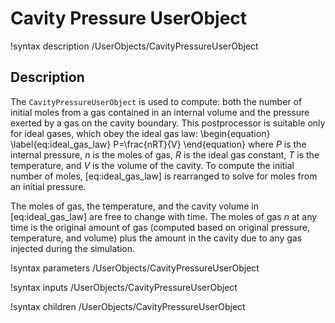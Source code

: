 # Cavity Pressure UserObject

!syntax description /UserObjects/CavityPressureUserObject

## Description

The `CavityPressureUserObject` is used to compute: both the number of initial moles from a gas
contained in an internal volume and the pressure exerted by a gas on the cavity boundary.  This
postprocessor is suitable only for ideal gases, which obey the ideal gas law:
\begin{equation}
  \label{eq:ideal_gas_law}
  P=\frac{nRT}{V}
\end{equation}
where $P$ is the internal pressure, $n$ is the moles of gas, $R$ is the ideal gas constant, $T$ is
the temperature, and $V$ is the volume of the cavity.  To compute the initial number of moles,
[eq:ideal_gas_law] is rearranged to solve for moles from an initial pressure.

The moles of gas, the temperature, and the cavity volume in [eq:ideal_gas_law] are free to
change with time.  The moles of gas $n$ at any time is the original amount of gas (computed based on
original pressure, temperature, and volume) plus the amount in the cavity due to any gas injected
during the simulation.

!syntax parameters /UserObjects/CavityPressureUserObject

!syntax inputs /UserObjects/CavityPressureUserObject

!syntax children /UserObjects/CavityPressureUserObject
